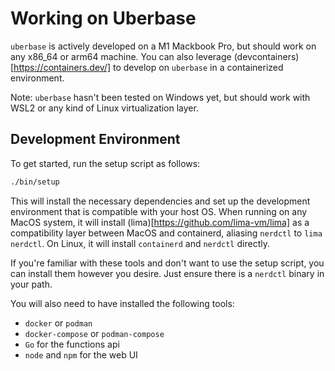 # Working on Uberbase

`uberbase` is actively developed on a M1 Mackbook Pro, but should work on any x86_64 or arm64 machine. You can
also leverage (devcontainers)[https://containers.dev/] to develop on `uberbase` in a containerized environment.

Note: `uberbase` hasn't been tested on Windows yet, but should work with WSL2 or any kind of Linux virtualization
layer.

## Development Environment

To get started, run the setup script as follows:

```bash
./bin/setup
```

This will install the necessary dependencies and set up the development environment that is compatible with
your host OS. When running on any MacOS system, it will install (lima)[https://github.com/lima-vm/lima] as a compatibility layer between
MacOS and containerd, aliasing `nerdctl` to `lima nerdctl`. On Linux, it will install `containerd` and `nerdctl` directly.

If you're familiar with these tools and don't want to use the setup script, you can install them however you desire. Just ensure
there is a `nerdctl` binary in your path.

You will also need to have installed the following tools:

- `docker` or `podman`
- `docker-compose` or `podman-compose`
- `Go` for the functions api
- `node` and `npm` for the web UI
